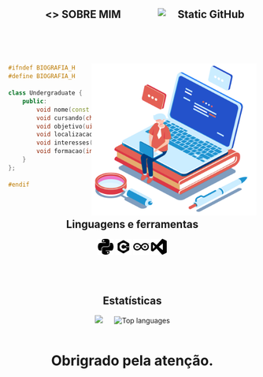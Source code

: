 <header>
<h2>
    
<> SOBRE MIM
<img src="https://img.shields.io/static/v1?label=Overview&message=Volpato&color=f8efd4&style=for-the-badge&logo=GitHub" alt="Static GitHub" align="right"  width="200">  
</h2>
</header>

<br />

<div>   
<img src="imagens/bibliografia.png" width="335" height="308" align="right">

```c++
#ifndef BIOGRAFIA_H
#define BIOGRAFIA_H

class Undergraduate {
    public:
        void nome(const char * Gabrie_Volpato_Parpineli); 
        void cursando(char Engenharia_Eletric);
        void objetivo(uint8_t Desenvolver_aprimorar_projetos_pessoais, char e_de_extenção);
        void localizacao(char Maringá, float PR);
        void interesses(int Eletronica, int Back-end, int Automação);
        void formacao(int Tecnico_Analise_Desevolvimento_Sistemas, char SENAI_FIEP);
    }
};

#endif
```
</div>

<br />

<div align="center" >
<h2 align="center" > Linguagens e ferramentas  </h2>

<code><img height="32" src="icons/python.svg" title="Python" alt="Python Logo"/></code>
<code><img height="32" src="icons/c++.svg" title="C++" alt="Letra C"/></code>
<code><img height="32" src="icons/arduino.svg" title="Arduino" alt="Arduino Logo"/></code>
<code><img height="32" src="icons/visual-basic.svg" title="Visual Studio Code" alt="Visual Studio Code Logo"/></code>


</div>
    
<br />

<br />

<div align="center">
  <h2> Estatísticas </h2>

  <img src="https://github-readme-stats.vercel.app/api?username=GabrielVolpatoP&show_icons=true&theme=dark" width="400"  />
  &nbsp;&nbsp;&nbsp;&nbsp; 
  <img src="https://github-readme-stats.vercel.app/api/top-langs/?username=GabrielVolpatoP&theme=dark&hide_border=false&include_all_commits=true&count_private=false&layout=compact" alt="Top languages"/>
</div>

<br />

<footer>
<h1 align="center">
Obrigrado pela atenção. </>
</h1>
</footer>
